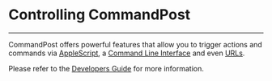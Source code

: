# Controlling CommandPost
---

CommandPost offers powerful features that allow you to trigger actions and commands via [AppleScript](https://dev.commandpost.io/control/applescript/), a [Command Line Interface](https://dev.commandpost.io/control/commandline/) and even [URLs](https://dev.commandpost.io/control/urlhandler/).

Please refer to the [Developers Guide](https://dev.commandpost.io) for more information.